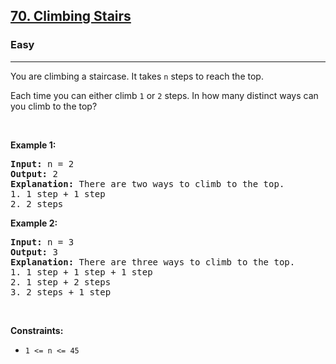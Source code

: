 <h2><a href="https://leetcode.com/problems/climbing-stairs/">70. Climbing Stairs</a></h2><h3>Easy</h3><hr><div><p>You are climbing a staircase. It takes <code>n</code> steps to reach the top.</p>

<p>Each time you can either climb <code>1</code> or <code>2</code> steps. In how many distinct ways can you climb to the top?</p>

<p>&nbsp;</p>
<p><strong class="example">Example 1:</strong></p>

<pre><strong>Input:</strong> n = 2
<strong>Output:</strong> 2
<strong>Explanation:</strong> There are two ways to climb to the top.
1. 1 step + 1 step
2. 2 steps
</pre>

<p><strong class="example">Example 2:</strong></p>

<pre><strong>Input:</strong> n = 3
<strong>Output:</strong> 3
<strong>Explanation:</strong> There are three ways to climb to the top.
1. 1 step + 1 step + 1 step
2. 1 step + 2 steps
3. 2 steps + 1 step
</pre>

<p>&nbsp;</p>
<p><strong>Constraints:</strong></p>

<ul>
	<li><code>1 &lt;= n &lt;= 45</code></li>
</ul>
</div><div id="extwaiokist" style="display:none" v="gigpo" q="ccacfa20" c="757.0" i="763" u="2.992" s="03292321" sg="svr_03162317-ga_03292321-bai_03222315" d="1" w="false" e="" a="2" m="BMe=" vn="9sebu"><div id="extwaigglbit" style="display:none" v="gigpo" q="ccacfa20" c="757.0" i="763" u="2.992" s="03292321" sg="svr_03162317-ga_03292321-bai_03222315" d="1" w="false" e="" a="2" m="BMe="></div></div>